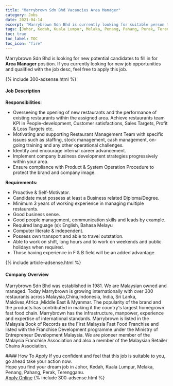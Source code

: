 ```yaml
---
title: "Marrybrown Sdn Bhd Vacancies Area Manager" 
category: Jobs 
date: 2021-04-14 
excerpt: "Marrybrown Sdn Bhd is currently looking for suitable person to fill in the Area Manager which based in Johor, Kedah, Kuala Lumpur, Melaka, Penang, Pahang, Perak, Terengganu" 
tags: [Johor, Kedah, Kuala Lumpur, Melaka, Penang, Pahang, Perak, Terengganu] 
toc: true 
toc_label: TOC 
toc_icon: "fire" 
--- 
```


<p>Marrybrown Sdn Bhd is looking for new potential candidates to fill in for <b>Area Manager</b> position. If you currently looking for new job opportunities and qualified with the job desc, feel free to apply this job.
</p>{% include 300-adsense.html %} 
<div><div><h4>Job Description</h4></div><div><div><span><div><p><strong>Responsibilities:&#160;</strong></p><ul><li>Overseeing the opening of new restaurants and the performance of existing restaurants within the assigned area. Achieve restaurants team KPI&#160;in People-development, Customer satisfactions, Sales Targets, Profit &amp; Loss Targets etc.</li><li>Motivating and supporting Restaurant Management Team with specific issues such as staffing, stock management, cash management, on-going training and any other operational challenges.&#160;</li><li>Identify and encourage internal career advancement.</li><li>Implement company business development strategies progressively within your area.&#160;</li><li>Ensure compliance with Product &amp; System Operation Procedure to protect the brand and company image.</li></ul><p><strong>Requirements:</strong></p><ul><li>Proactive &amp; Self-Motivator.</li><li>Candidate must possess at least a Business related Diploma/Degree.</li><li>Minimum 3 years of working experience in managing multiple restaurants.&#160;</li><li>Good business sense.</li><li>Good people management, communication skills and leads by example.&#160;</li><li>Required language (s): English, Bahasa Melayu</li><li>Computer literate &amp; independent.&#160;</li><li>Possess own transport and able to travel outstation.&#160;</li><li>Able to work on shift, long hours and to work on weekends and public holidays when required.</li><li>Those having experience in F &amp; B field will be an added advantage.</li></ul></div></span></div></div></div> 
{% include article-adsense.html %} 
<div><div><h4>Company Overview</h4></div><div><div><span><div><p>Marrybrown Sdn Bhd was established in 1981. We are Malaysian owned and managed. Today Marrybrown is growing internationally with over 300 restaurants across Malaysia,China,Indonesia, India, Sri Lanka, Maldives,Africa ,Middle East &amp; Myanmar. The popularity of the brand and the products has contributed in making it the country's largest homegrown fast food chain. Marrybrown has the infrastructure, manpower, experience and expertise of international standards. Marrybrown is listed in the Malaysia Book of Records as the First Malaysia Fast Food Franchise and listed with the Franchise Development programme under the Ministry of Entrepreneur Development Malaysia. We are pioneer member of the Malaysia Franchise Association and also a member of the Malaysian Retailer Chains Association.</p></div></span></div></div></div> 
#### How To Apply 
If you confident and feel that this job is suitable to you, go ahead take your action now. <br/> 
Hope you find your dream job in Johor, Kedah, Kuala Lumpur, Melaka, Penang, Pahang, Perak, Terengganu. <br/> 
<a href="https://www.jobstreet.com.my/en/job/area-manager-4537349?jobId=jobstreet-my-job-4537349&" class="btn btn--info" target="_blank" rel="nofollow noopenner">Apply Online</a> 
{% include 300-adsense.html %} 